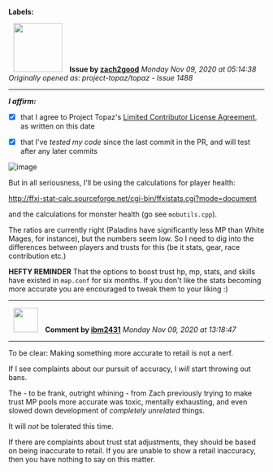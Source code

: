 **Labels:**



<a href="https://github.com/zach2good"><img src="https://avatars3.githubusercontent.com/u/1389729?v=4" width="96" height="96" hspace="10"></img></a> **Issue by [zach2good](https://github.com/zach2good)**
_Monday Nov 09, 2020 at 05:14:38_
_Originally opened as: project-topaz/topaz - Issue 1488_

----

<!-- place 'x' mark between square [] brackets to affirm: -->
**_I affirm:_**
- [x] that I agree to Project Topaz's [Limited Contributor License Agreement](http://project-topaz.com/blob/release/CONTRIBUTOR_AGREEMENT.md), as written on this date
- [x] that I've _tested my code_ since the last commit in the PR, and will test after any later commits

![image](https://user-images.githubusercontent.com/1389729/98502645-37e42900-225b-11eb-9aee-8dd4dfbd0d2e.png)

But in all seriousness, I'll be using the calculations for player health:

http://ffxi-stat-calc.sourceforge.net/cgi-bin/ffxistats.cgi?mode=document

and the calculations for monster health (go see `mobutils.cpp`).

The ratios are currently right (Paladins have significantly less MP than White Mages, for instance), but the numbers seem low. So I need to dig into the differences between players and trusts for this (be it stats, gear, race contribution etc.)

**HEFTY REMINDER** That the options to boost trust hp, mp, stats, and skills have existed in `map.conf` for six months. If you don't like the stats becoming more accurate you are encouraged to tweak them to your liking :) 


----
<a href="https://github.com/ibm2431"><img src="https://avatars3.githubusercontent.com/u/13112942?v=4" width="48" height="48" hspace="10"></img></a> **Comment by [ibm2431](https://github.com/ibm2431)**
_Monday Nov 09, 2020 at 13:18:47_

----

To be clear: Making something more accurate to retail is not a nerf.

If I see complaints about our pursuit of accuracy, I _will_ start throwing out bans.

The - to be frank, outright whining - from Zach previously trying to make trust MP pools more accurate was toxic, mentally exhausting, and even slowed down development of _completely unrelated_ things.

It will _not_ be tolerated this time.

If there are complaints about trust stat adjustments, they should be based on being inaccurate to retail. If you are unable to show a retail inaccuracy, then you have nothing to say on this matter.
